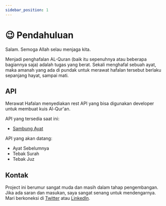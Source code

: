 ```yaml
---
sidebar_position: 1
---
```


# 😉 Pendahuluan

Salam. Semoga Allah selau menjaga kita.

Menjadi penghafalan AL-Quran (baik itu sepenuhnya atau beberapa bagiannya saja) adalah tugas yang berat. Sekali menghafal sebuah ayat, maka amanah yang ada di pundak untuk merawat hafalan tersebut berlaku sepanjang hayat, sampai mati.

## API

Merawat Hafalan menyediakan rest API yang bisa digunakan developer untuk membuat kuis Al-Qur'an.

API yang tersedia saat ini:

- [Sambung Ayat](/docs/api/sambung-ayat)

API yang akan datang:

- Ayat Sebelumnya
- Tebak Surah
- Tebak Juz

## Kontak

Project ini berumur sangat muda dan masih dalam tahap pengembangan. Jika ada saran dan masukan, saya sangat senang untuk mendengarnya. Mari berkoneksi di [Twitter](https://twitter.com/prasastipagi) atau [LinkedIn](https://www.linkedin.com/in/mzakiyuddin/).
